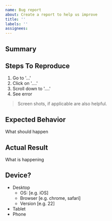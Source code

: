 ```yaml
---
name: Bug report
about: Create a report to help us improve
title: ''
labels: ''
assignees: 
---
```


## Summary

## Steps To Reproduce

1. Go to '...'
2. Click on '....'
3. Scroll down to '....'
4. See error

> Screen shots, if applicable are also helpful.

## Expected Behavior
What should happen

## Actual Result
What is happening

## Device? 
- Desktop
  - OS: [e.g. iOS]
  - Browser [e.g. chrome, safari]
  - Version [e.g. 22]
- Tablet
- Phone
